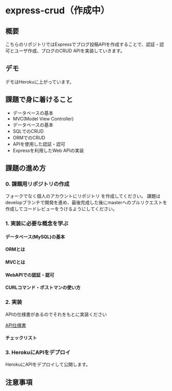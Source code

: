 # express-crud（作成中）

## 概要

こちらのリポジトリではExpressでブログ投稿APIを作成することで、認証・認可とユーザ作成、ブログのCRUD APIを実装していきます。

## デモ

デモはHerokuに上がっています。

## 課題で身に着けること

- データベースの基本
- MVC(Model View Controller)
- データベースの基本
- SQLでのCRUD
- ORMでのCRUD
- APIを使用した認証・認可
- Expressを利用したWeb APIの実装

## 課題の進め方

### 0. 課題用リポジトリの作成

フォークでなく個人のアカウントにリポジトリ を作成してください。
課題はdevelopブランチで開発を進め、最後完成した後にmasterへのプルリクエストを作成してコードレビューをうけるようにしてください。

### 1. 実装に必要な概念を学ぶ

#### データベース(MySQL)の基本

#### ORMとは

#### MVCとは

#### WebAPIでの認証・認可

#### CURLコマンド・ポストマンの使い方

### 2. 実装

APIの仕様書があるのでそれをもとに実装ください

[API仕様書](https://github.com/version-1/express-crud/issues/1)


#### チェックリスト


### 3. HerokuにAPIをデプロイ

HerokuにAPIをデプロイして公開します。

## 注意事項
